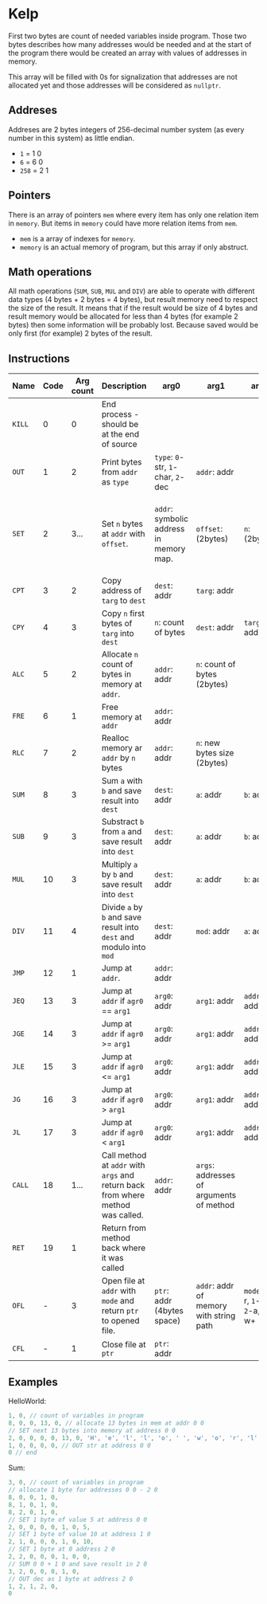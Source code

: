 # Kelp

First two bytes are count of needed variables inside program. Those two bytes describes how many addresses would be needed and at the start of the program there would be created an array with values of addresses in memory.

This array will be filled with 0s for signalization that addresses are not allocated yet and those addresses will be considered as `nullptr`.

## Addreses

Addreses are 2 bytes integers of 256-decimal number system (as every number in this system) as little endian.

- `1` = 1 0
- `6` = 6 0
- `258` = 2 1

## Pointers

There is an array of pointers `mem` where every item has only one relation item in `memory`. But items in `memory` could have more relation items from `mem`.

- `mem` is a array of indexes for `memory`.
- `memory` is an actual memory of program, but this array if only abstruct.

## Math operations

All math operations (`SUM`, `SUB`, `MUL` and `DIV`) are able to operate with different data types (4 bytes + 2 bytes = 4 bytes), but result memory need to respect the size of the result. It means that if the result would be size of 4 bytes and result memory would be allocated for less than 4 bytes (for example 2 bytes) then some information will be probably lost. Because saved would be only first (for example) 2 bytes of the result. 

## Instructions

| Name | Code | Arg count | Description | arg0 | arg1 | arg2 | arg3 |
| --- | --- | --- | --- | --- | --- | --- | --- |
| `KILL` | 0 | 0 | End process - should be at the end of source | 
| `OUT` | 1 | 2 | Print bytes from `addr` as `type` | `type`: `0`-str, `1`-char, `2`-dec | `addr`: addr |
| `SET` | 2 | 3... | Set `n` bytes at `addr` with `offset`. | `addr`: symbolic address in memory map. | `offset`: (2bytes) | `n`: (2bytes) | There would be `n` args/bytes which would be saved into memory. | 
| `CPT` | 3 | 2 | Copy address of `targ` to `dest` | `dest`: addr | `targ`: addr | 
| `CPY` | 4 | 3 | Copy `n` first bytes of `targ` into `dest` | `n`: count of bytes | `dest`: addr | `targ`: addr | 
| `ALC` | 5 | 2 | Allocate `n` count of bytes in memory at `addr`. | `addr`: addr | `n`: count of bytes (2bytes) |
| `FRE` | 6 | 1 | Free memory at `addr` | `addr`: addr |
| `RLC` | 7 | 2 | Realloc memory ar `addr` by `n` bytes | `addr`: addr | `n`: new bytes size (2bytes) |
| `SUM` | 8 | 3 | Sum `a` with `b` and save result into `dest` | `dest`: addr | `a`: addr | `b`: addr |
| `SUB` | 9 | 3 | Substract `b` from `a` and save result into `dest` | `dest`: addr | `a`: addr | `b`: addr |
| `MUL` | 10 | 3 | Multiply `a` by `b` and save result into `dest` | `dest`: addr | `a`: addr | `b`: addr |
| `DIV` | 11 | 4 | Divide `a` by `b` and save result into `dest` and modulo into `mod` | `dest`: addr | `mod`: addr | `a`: addr | `b`: addr |
| `JMP` | 12 | 1 | Jump at `addr`. | `addr`: addr | 
| `JEQ` | 13 | 3 | Jump at `addr` if `agr0` == `arg1` | `arg0`: addr | `arg1`: addr | `addr`: addr |
| `JGE` | 14 | 3 | Jump at `addr` if `agr0` >= `arg1` | `arg0`: addr | `arg1`: addr | `addr`: addr |
| `JLE` | 15 | 3 | Jump at `addr` if `agr0` <= `arg1` | `arg0`: addr | `arg1`: addr | `addr`: addr |
| `JG` | 16 | 3 | Jump at `addr` if `agr0` > `arg1` | `arg0`: addr | `arg1`: addr | `addr`: addr |
| `JL` | 17 | 3 | Jump at `addr` if `agr0` < `arg1` | `arg0`: addr | `arg1`: addr | `addr`: addr |
| `CALL` | 18 | 1... | Call method at `addr` with `args` and return back from where method was called. | `addr`: addr | `args`: addresses of arguments of method |
| `RET` | 19 | 1 | Return from method back where it was called |
| `OFL` | - | 3 | Open file at `addr` with `mode` and return `ptr` to opened file. | `ptr`: addr (4bytes space) | `addr`: addr of memory  with string path | `mode`: `0`-r, `1`-w, `2`-a, `3`-w+ |
| `CFL` | - | 1 | Close file at `ptr` | `ptr`: addr |
 
## Examples

HelloWorld:

```c
1, 0, // count of variables in program
8, 0, 0, 13, 0, // allocate 13 bytes in mem at addr 0 0
// SET next 13 bytes into memory at address 0 0
2, 0, 0, 0, 0, 13, 0, 'H', 'e', 'l', 'l', 'o', ' ', 'w', 'o', 'r', 'l', 'd', '!', 0,
1, 0, 0, 0, 0, // OUT str at address 0 0
0 // end
```

Sum:
```c
3, 0, // count of variables in program
// allocate 1 byte for addresses 0 0 - 2 0
8, 0, 0, 1, 0,
8, 1, 0, 1, 0,
8, 2, 0, 1, 0,
// SET 1 byte of value 5 at address 0 0
2, 0, 0, 0, 0, 1, 0, 5,
// SET 1 byte of value 10 at address 1 0
2, 1, 0, 0, 0, 1, 0, 10,
// SET 1 byte at 0 address 2 0
2, 2, 0, 0, 0, 1, 0, 0,
// SUM 0 0 + 1 0 and save result in 2 0
3, 2, 0, 0, 0, 1, 0,
// OUT dec as 1 byte at address 2 0
1, 2, 1, 2, 0,
0
```